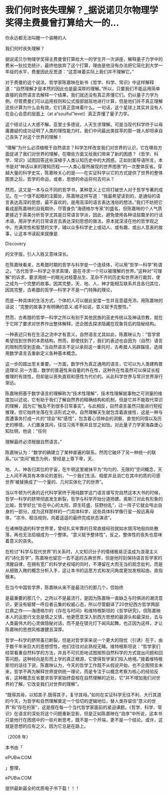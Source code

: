 # 我们何时丧失理解？_据说诺贝尔物理学奖得主费曼曾打算给大一的...

你永远都无法叫醒一个装睡的人

我们何时丧失理解？

据说诺贝尔物理学奖得主费曼曾打算给大一的学生开一次讲座，解释量子力学中的费米—狄拉克统计，最终他放弃了这个打算，理由是他没有办法把它简化到大学一年级的水平，费曼因此反思道：“这意味着实际上我们并不理解它。”

对于费曼的这个说法，哲学家陈嘉映在新书《哲学、科学、常识》中这样解释道：“自然理解才是本然的因此也是最深厚的理解。”所以，只要我们不能运用简单直接的自然语言去解释一个结果，我们就还没有真正弄懂它们。仍以量子力学为例，尽管费曼们可以运用规则和公式按部就班地进行计算，但是他们并不真正理解这些计算为什么会有效，它们真正意味着什么。一句话，这个星球上其实并没有人在会心会意的层面上（at a“soulful”level）真正弄懂了量子力学。

这个结论让人大惑不解。亚里士多德说，人天生求理解。可是当现代科学终于以毋庸置疑的成功证明了人类的理性能力时，我们中间最出类拔萃的那一拨人却坦承自己丧失了对这个世界的理解！

“理解”为什么必须植根于自然语言？科学怎样改变我们对世界的认识，它在哪些方面促进了我们对世界的理解，在哪些方面又给我们带来了新的困惑？《哲学、科学、常识》试图回答这些深植于人类认知历史中的大困惑。正如封面导语所言，本书是对“神话以来的理知历程——人类心智所展现的世界图景”的一次整体反省。穿越大量的科学史实，陈嘉映关心的是——在实证科学以它的方式提供了世界的整体图景之后，哲学的命运，或者，思想的命运将何去何从？

然而，这又是一本与众不同的哲学书，某种意义上它将打破世人对于哲学专著的成见。在一个很不起眼的注脚处，陈嘉映这样写道：“我最希望读到的，是通俗的语言表达高深的思想，最不喜欢的，是用高深的语言表达浅俗的想法。”我们不妨把它看成是陈嘉映的自我期许。尽管身负“海德格尔专家”的盛名，但陈嘉映的个人气质更接近于英美分析哲学尤其是日常语言学派，因此，避免使用各种诘屈聱牙的行话术语，用非学术的日常语言去表达深刻思想的做法，原本就深浸在他的哲学观之中。充满灵性和智慧的文字，辅以众多科学史上或动人、或有趣、或出人意表的故事，让这本书读起来就像是

Discovery

的文字版，引人入胜又意味深长。

在陈嘉映看来，古希腊时期的哲学与科学是一个连续体，可以用“哲学—科学”称谓之。“古代哲学—科学之寻求真理，是在寻求一个可以被理解的世界。”这种对“可理解”的诉求，要求用统一的眼光对枝蔓丛生、芜杂不齐的历史和世界进行裁剪，使之成为一个完整的故事。因其完整，天、地、人、神才能相互联系并且各归其位，因其完整，古希腊的哲学—科学才不是一门特殊的理论，

而是一种具体的生活方式，个体的人可以据此安度一生并且意蕴充沛。用陈嘉映的话说：“完整的故事才有明确的意义.或不如说，意义赋予完整性。”

然而，古希腊的哲学—科学之所以有别于其他民族的巫史传统以及神话宗教，就在于它除了要求对世界作出整体解释，还企图去探求隐藏在现象背后的隐秘结构。

一种表述只有在生活之流中才有意义，自然语言尤其如此，陈嘉映认为：“哲学曾希望找到世界的本质结构。然而，即使找到了，我们的表述也会因为（自然）语言的限制而受到歪曲。”当自然语言不足以承担这一重托时，古希腊人另辟蹊径，选择用数学语言去重新定义各种基本概念。

这一步的踏出至关重要。一方面，数学作为真正通用的语言，它可以为人类建构普适理论.另一方面，数学的普遍性来自量的外在性，这种外在性虽然可以保证长程推理的有效性，但却是以丧失直观和感性为代价的。从此科学世界与常识世界渐行渐远。

陈嘉映把基于数学语言的理解称为“技术性理解”，技术性理解就事物之可测量的维度加以述说，它有助于我们了解自然界的精确结构和机制，但是它并不能取代常识的理解，因为它“触及不到很多日常事实”。与此相反，自然语言虽然只能进行短程推理，但它始终坐落在生活形式之中。自然理解天生就包含着直接性，这是一种与周遭事务打成一片的“领会”和“感悟”，包含着心领神会的洞察、直觉的同情以及历史的移情，人们置身其间，往往习焉不察并且甘之如饴。对此量子力学家海森堡心知肚明，他说：“任何

理解最终必须根据自然语言。”

陈嘉映认为：“数学的确建立了某种普遍的联系，然而它破坏了另一种统一的联系。”以“空间”概念为例，曾经是上尊下卑，天、

地、人、神各归其位的宇宙，在牛顿这里被抹平为“均匀的、无限的”空间概念，天上人间不再具有本体论的差别，“一个我们生活、相爱并且消亡在其中的质的可感世界‘被替换成了’一个量的、几何实体化了的世界”。

当以牛顿为代表的近代科学家终于用纯数学这门语言谱写完自然这本大书的时候，哲学—科学的脐带彻底发生断裂，哲学与科学开始分道扬镳。奥斯汀对此有形象的比喻，哲学好比“处在中心的太阳，原生旺盛、狂野纷乱”，过一阵子它就会甩出自身的一部分，成为这样那样的一门具体科学，这些具体科学像行星一般远离母体，“凉冷、相当规则，向着遥遥的最终完成状态演进”。

在诸神隐退的科学世界里，曾经扎实牢靠的日常直接经验就如水银泻地般四处散落，再也无法拾缀成为一个整体。“意义赋予整体性”，反之，整体性的丧失也意味着意义的丧失。

在检讨“科学与现代世界”的关系时，人文知识分子的情绪极易泛滥成为浪漫主义的“诗化哲学”，陈嘉映也留恋一去不返的古典世界，但是他时刻保持语言哲学家的清醒自律，在拥有宽广的科学史视域的同时，不滞留在大而无当的观念批判，而是从细致入微的概念分析入手，这让本书的运思方式和发问角度更加发根起由、直指根本。

在当今中国哲学界，陈嘉映从来不是最流行的那几个，但始终

是最重要的那几个。之所以不是最流行，是因为陈嘉映一直缺乏与时俱进的潮流意识，更没有振臂一呼应者云集的权威心态，所以尽管翻译了20世纪西方哲学两部扛鼎之作——海德格尔的《存在与时间》和维特根斯坦的《哲学研究》，但陈嘉映本人的运思行文总是慎之又慎，他更愿意深入到西方思想的最源头和最深处，去与人类最伟大的心灵做隐秘对话，而不是在镁光灯下闻风起舞。也正因为这样，才让陈嘉映的思想风格雄健且深厚。

哲学—科学的脐带虽已断裂，但是对哲学家来说一个更大的隐忧（引诱）在于，由于数千年来巨大的思想惯性，他们往往对此熟视无睹。维特根斯坦说：“哲学家们经常看重自然科学的方法，并且不可抗拒地试图按照自然科学的方式提出问题和回答问题。这种倾向是形而上学的真正根源，它使得哲学家们陷入绝境。”接着维特根斯坦的话往下说，陈嘉映认为，今天的哲学工作既不从假说开始，也不企图预言未来，哲学不再为解释世界提供统一理论，而是专注于以概念考察为核心的经验反省，这种概念反省要求哲学家始终盘桓在自然理解的近处，它“并不增加我们对世界的了解，它改变我们对世界的理解”。

“既得其母，以知其子.既得其子，复守其母。”如何在实证科学无往不利、大行其道的今天，为哲学和自然理解奠定一个恰切的逻辑地位，替人类存留住“意义的世界”和“存在的家”，这是摆在每一个当代哲学家面前的紧迫课题。《哲学、科学、常识》在语言的深处将这个问题重新显影，但是正如陈嘉映在“自序”中所说，这本书只是他行在困惑中的一些片断思考，既不是一个开端，更不是一个结论。或许，这就是思想的应有之义，因为它总是在路上。

（2008 年）

本书由「

ePUBw.COM

」整理，

ePUBw.COM

提供最新最全的优质电子书下载！！！